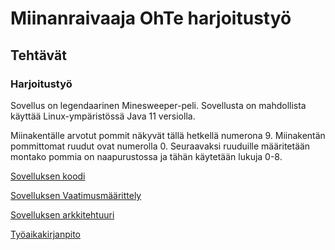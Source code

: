 # Miinanraivaaja OhTe harjoitustyö
## Tehtävät
### Harjoitustyö
Sovellus on legendaarinen Minesweeper-peli. Sovellusta on mahdollista käyttää Linux-ympäristössä Java 11 versiolla. 

Miinakentälle arvotut pommit näkyvät tällä hetkellä numerona 9. Miinakentän pommittomat ruudut ovat numerolla 0. Seuraavaksi ruuduille määritetään montako pommia on naapurustossa ja tähän käytetään lukuja 0-8.

[Sovelluksen koodi](https://github.com/Ri-mode/ot_harkka/tree/master/Miinanraivaaja)

[Sovelluksen Vaatimusmäärittely](https://github.com/Ri-mode/ot_harkka/blob/master/dokumentointi/vaatimusmaarittely.md)

[Sovelluksen arkkitehtuuri](https://github.com/Ri-mode/ot_harkka/blob/master/dokumentointi/arkkitehtuuri.md)

[Työaikakirjanpito](https://github.com/Ri-mode/ot_harkka/blob/master/dokumentointi/tuntikirjanpito.md)

